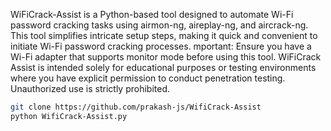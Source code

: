 WiFiCrack-Assist is a Python-based tool designed to automate Wi-Fi password cracking tasks using airmon-ng, aireplay-ng, and aircrack-ng. This tool simplifies intricate setup steps, making it quick and convenient to initiate Wi-Fi password cracking processes.
mportant: Ensure you have a Wi-Fi adapter that supports monitor mode before using this tool.
WiFiCrack Assist is intended solely for educational purposes or testing environments where you have explicit permission to conduct penetration testing. Unauthorized use is strictly prohibited.

```bash
git clone https://github.com/prakash-js/WifiCrack-Assist
python WifiCrack-Assist.py
